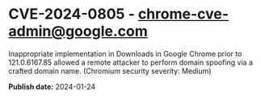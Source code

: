 # CVE-2024-0805 - chrome-cve-admin@google.com

Inappropriate implementation in Downloads in Google Chrome prior to 121.0.6167.85 allowed a remote attacker to perform domain spoofing via a crafted domain name. (Chromium security severity: Medium)

**Publish date:** 2024-01-24
